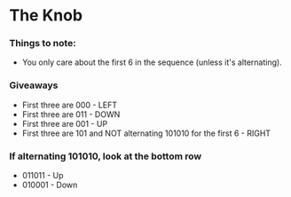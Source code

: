 # The Knob
### Things to note:
- You only care about the first 6 in the sequence (unless it's alternating).

### Giveaways
- First three are 000 - LEFT
- First three are 011 - DOWN
- First three are 001 - UP
- First three are 101 and NOT alternating 101010 for the first 6 - RIGHT

### If alternating 101010, look at the bottom row
- 011011 - Up
- 010001 - Down
